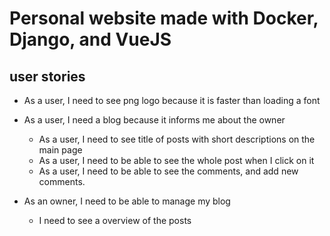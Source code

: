 # Personal website made with Docker, Django, and VueJS

## user stories
- As a user, I need to see png logo because it is faster than loading a font
- As a user, I need a blog because it informs me about the owner
    - As a user, I need to see title of posts with short descriptions on the main page
    - As a user, I need to be able to see the whole post when I click on it
    - As a user, I need to be able to see the comments, and add new comments.

- As an owner, I need to be able to manage my blog
    - I need to see a overview of the posts
    